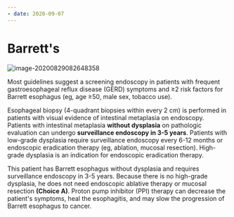 ```yaml
---
- date: 2020-09-07
---
```


# Barrett's

<!-- Barrett's esophagus management -->

![image-20200829082648358](https://photos.thisispiggy.com/file/wikiFiles/image-20200829082648358.png)

Most guidelines suggest a screening endoscopy in patients with frequent gastroesophageal reflux disease (GERD) symptoms and ≥2 risk factors for Barrett esophagus (eg, age ≥50, male sex, tobacco use).

Esophageal biopsy (4-quadrant biopsies within every 2 cm) is performed in patients with visual evidence of intestinal metaplasia on endoscopy.  Patients with intestinal metaplasia **without dysplasia** on pathologic evaluation can undergo **surveillance endoscopy in 3-5 years**.  Patients with low-grade dysplasia require surveillance endoscopy every 6-12 months or endoscopic eradication therapy (eg, ablation, mucosal resection).  High-grade dysplasia is an indication for endoscopic eradication therapy.

This patient has Barrett esophagus without dysplasia and requires surveillance endoscopy in 3-5 years.  Because there is no high-grade dysplasia, he does not need endoscopic ablative therapy or mucosal resection **(Choice A)**.  Proton pump inhibitor (PPI) therapy can decrease the patient's symptoms, heal the esophagitis, and may slow the progression of Barrett esophagus to cancer.
